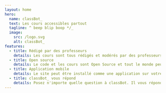 ```yaml
---
layout: home
hero:
  name: classBot_
  text: Les cours accessibles partout
  tagline: ^ beep blip boop */_
  image:
    src: /logo.svg
    alt: classBot_
features:
  - title: Rédigé par des professeurs
    details: Les cours sont tous rédigés et modérés par des professeurs, ce qui vous assure une confiance dans les contenus.
  - title: Open source
    details: Le code et les cours sont Open Source et tout le monde peut donc contribuer à l'amélioration du site.
  - title: Application mobile
    details: Le site peut être installé comme une application sur votre téléphone.
  - title: classBot_ vous répond
    details: Posez n'importe quelle question à classBot. Il vous répondra uniquement en se basant sur les cours présents sur le site, ce qui vous assure des sources fiables.
---
```

